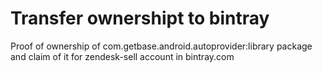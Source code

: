 # Transfer ownershipt to bintray

Proof of ownership of com.getbase.android.autoprovider:library package and claim of it for zendesk-sell account in bintray.com
